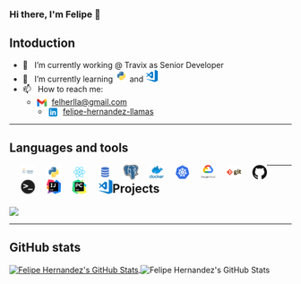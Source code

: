 ### Hi there, I'm Felipe 👋

## Intoduction

- 🔭 &nbsp; I’m currently working @ Travix as Senior Developer
- 🌱 &nbsp; I’m currently learning
        <img alt="Python"
        width="22px"
        src="https://raw.githubusercontent.com/github/explore/80688e429a7d4ef2fca1e82350fe8e3517d3494d/topics/python/python.png">
        and
        <img alt="Visual Studio Code"
        width="22px"
        src="https://raw.githubusercontent.com/github/explore/80688e429a7d4ef2fca1e82350fe8e3517d3494d/topics/visual-studio-code/visual-studio-code.png">
- 📫 &nbsp; How to reach me:
  - <img alt="LinkedIN"
    style="float:left;" height="20px"
    src="https://github.com/felipehernandez/felipehernandez/blob/main/assets/gmail.svg"> &nbsp; felherlla@gmail.com
  - <img alt="GMail"
    style="float:left;" height="20px"
    src="https://github.com/felipehernandez/felipehernandez/blob/main/assets/linkedin.svg"> &nbsp; [felipe-hernandez-llamas](https://www.linkedin.com/in/felipe-hernandez-llamas/)

---

## Languages and tools

<img alt="Java"
    style="float:left; margin-left:20px" width="26px"
    src="https://raw.githubusercontent.com/github/explore/80688e429a7d4ef2fca1e82350fe8e3517d3494d/topics/java/java.png">
<img alt="Python"
    style="float:left; margin-left:20px" width="26px"
    src="https://raw.githubusercontent.com/github/explore/80688e429a7d4ef2fca1e82350fe8e3517d3494d/topics/python/python.png">
<img alt="React"
    style="float:left; margin-left:20px" width="26px"
    src="https://raw.githubusercontent.com/github/explore/80688e429a7d4ef2fca1e82350fe8e3517d3494d/topics/react/react.png">
<img alt="SQL"
    style="float:left; margin-left:20px" width="26px"
    src="https://raw.githubusercontent.com/github/explore/80688e429a7d4ef2fca1e82350fe8e3517d3494d/topics/sql/sql.png">
<img alt="PostgreSQL"
    style="float:left; margin-left:20px" width="26px"
    src="https://raw.githubusercontent.com/github/explore/80688e429a7d4ef2fca1e82350fe8e3517d3494d/topics/postgresql/postgresql.png">

<img alt="Docker"
    style="float:left; margin-left:20px" width="26px"
    src="https://raw.githubusercontent.com/github/explore/80688e429a7d4ef2fca1e82350fe8e3517d3494d/topics/docker/docker.png">
<img alt="Kubernetes"
    style="float:left; margin-left:20px" width="26px"
    src="https://raw.githubusercontent.com/github/explore/80688e429a7d4ef2fca1e82350fe8e3517d3494d/topics/kubernetes/kubernetes.png">
<img alt="GCP"
    style="float:left; margin-left:20px" width="26px"
    src="https://github.com/felipehernandez/felipehernandez/blob/main/assets/gcp.png">

<img alt="Git"
    style="float:left; margin-left:20px" width="26px"
    src="https://raw.githubusercontent.com/github/explore/80688e429a7d4ef2fca1e82350fe8e3517d3494d/topics/git/git.png">
<img alt="GitHub"
    style="float:left; margin-left:20px" width="26px"
    src="https://raw.githubusercontent.com/github/explore/78df643247d429f6cc873026c0622819ad797942/topics/github/github.png">
<img alt="Terminal"
    style="float:left; margin-left:20px" width="26px"
    src="https://raw.githubusercontent.com/github/explore/80688e429a7d4ef2fca1e82350fe8e3517d3494d/topics/terminal/terminal.png">
<img alt="IntelliJ"
    style="float:left; margin-left:20px" width="26px"
    src="https://github.com/felipehernandez/felipehernandez/blob/main/assets/intellij-idea.png">
<img alt="PyCharm"
    style="float:left; margin-left:20px" width="26px"
    src="https://github.com/felipehernandez/felipehernandez/blob/main/assets/pycharm.png">
<img alt="Visual Studio Code"
    style="float:left; margin-left:20px" width="26px"
    src="https://raw.githubusercontent.com/github/explore/80688e429a7d4ef2fca1e82350fe8e3517d3494d/topics/visual-studio-code/visual-studio-code.png">

---

## Projects

<a href="https://github.com/felipehernandez/folker-test">
  <!-- Change the `github-readme-stats.anuraghazra1.vercel.app` to `github-readme-stats.vercel.app`  -->
  <img align="center" 
  src="https://github-readme-stats.anuraghazra1.vercel.app/api/pin/?username=felipehernandez&repo=folker-test&theme=algolia" />
</a>  

---

## GitHub stats

<a target="_blank" href="https://github.com/felipehernandez">
  <img align="center"
    alt="Felipe Hernandez's GitHub Stats"
    src="https://github-readme-stats.vercel.app/api?username=felipehernandez&include_all_commits=true&count_private=true&show_icons=true&theme=algolia&hide_border=true" />
</a>
<img align="center" margin-top="20px"
    alt="Felipe Hernandez's GitHub Stats"
    src="https://github-readme-stats.vercel.app/api/top-langs/?username=felipehernandez&theme=algolia&hide_border=true" />
